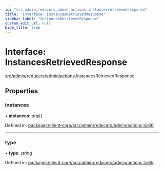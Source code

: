 ```yaml
---
id: "src_admin_reducers_admin_actions.instancesretrievedresponse"
title: "Interface: InstancesRetrievedResponse"
sidebar_label: "InstancesRetrievedResponse"
custom_edit_url: null
hide_title: true
---
```


# Interface: InstancesRetrievedResponse

[src/admin/reducers/admin/actions](../modules/src_admin_reducers_admin_actions.md).InstancesRetrievedResponse

## Properties

### instances

• **instances**: *any*[]

Defined in: [packages/client-core/src/admin/reducers/admin/actions.ts:66](https://github.com/xr3ngine/xr3ngine/blob/2d83606b6/packages/client-core/src/admin/reducers/admin/actions.ts#L66)

___

### type

• **type**: *string*

Defined in: [packages/client-core/src/admin/reducers/admin/actions.ts:65](https://github.com/xr3ngine/xr3ngine/blob/2d83606b6/packages/client-core/src/admin/reducers/admin/actions.ts#L65)
